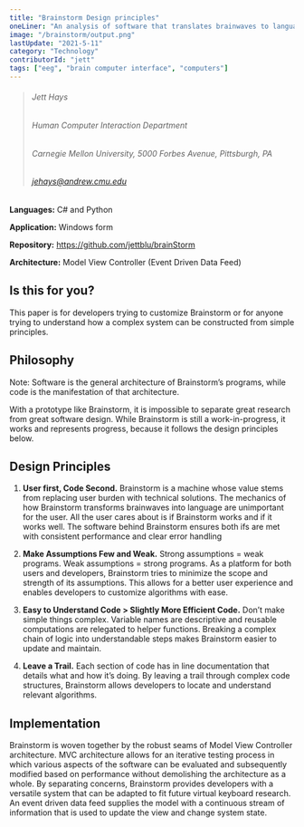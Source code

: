 ```yaml
---
title: "Brainstorm Design principles"
oneLiner: "An analysis of software that translates brainwaves to language."
image: "/brainstorm/output.png"
lastUpdate: "2021-5-11"
category: "Technology"
contributorId: "jett"
tags: ["eeg", "brain computer interface", "computers"]
---
```


> ###### Jett Hays
>
> ###### Human Computer Interaction Department
>
> ###### Carnegie Mellon University, 5000 Forbes Avenue, Pittsburgh, PA
>
> ###### jehays@andrew.cmu.edu

**Languages:** C# and Python

**Application:** Windows form

**Repository:** https://github.com/jettblu/brainStorm

**Architecture:** Model View Controller (Event Driven Data Feed)

## Is this for you?

This paper is for developers trying to customize Brainstorm or for anyone trying to understand how a complex system can be constructed from simple principles.

## Philosophy

Note: Software is the general architecture of Brainstorm’s programs, while code is the manifestation of that architecture.

With a prototype like Brainstorm, it is impossible to separate great research from great software design. While Brainstorm is still a work-in-progress, it works and represents progress, because it follows the design principles below.

## Design Principles

1. **User first, Code Second.** Brainstorm is a machine whose value stems from replacing user burden with technical solutions. The mechanics of how Brainstorm transforms brainwaves into language are unimportant for the user. All the user cares about is if Brainstorm works and if it works well. The software behind Brainstorm ensures both ifs are met with consistent performance and clear error handling

2. **Make Assumptions Few and Weak.** Strong assumptions = weak programs. Weak assumptions = strong programs. As a platform for both users and developers, Brainstorm tries to minimize the scope and strength of its assumptions. This allows for a better user experience and enables developers to customize algorithms with ease.

3. **Easy to Understand Code > Slightly More Efficient Code.** Don’t make simple things complex. Variable names are descriptive and reusable computations are relegated to helper functions. Breaking a complex chain of logic into understandable steps makes Brainstorm easier to update and maintain.

4. **Leave a Trail.** Each section of code has in line documentation that details what and how it’s doing. By leaving a trail through complex code structures, Brainstorm allows developers to locate and understand relevant algorithms.

## Implementation

Brainstorm is woven together by the robust seams of Model View Controller architecture. MVC architecture allows for an iterative testing process in which various aspects of the software can be evaluated and subsequently modified based on performance without demolishing the architecture as a whole. By separating concerns, Brainstorm provides developers with a versatile system that can be adapted to fit future virtual keyboard research. An event driven data feed supplies the model with a continuous stream of information that is used to update the view and change system state.
